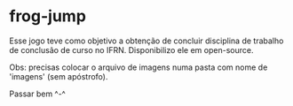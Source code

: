 # frog-jump

Esse jogo teve como objetivo a obtenção de concluir disciplina de trabalho de conclusão de curso no IFRN. Disponibilizo ele em open-source.

Obs: precisas colocar o arquivo de imagens numa pasta com nome de 'imagens' (sem apóstrofo).

Passar bem ^-^
